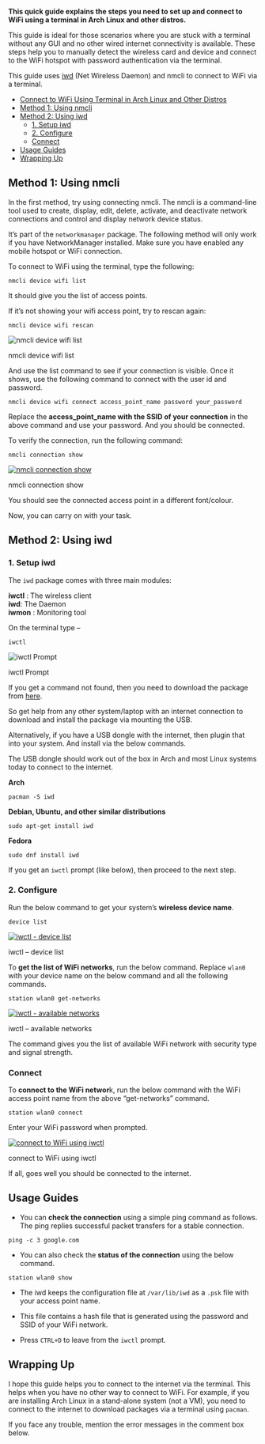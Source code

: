 **This quick guide explains the steps you need to set up and connect to WiFi using a terminal in Arch Linux and other distros.**

This guide is ideal for those scenarios where you are stuck with a terminal without any GUI and no other wired internet connectivity is available. These steps help you to manually detect the wireless card and device and connect to the WiFi hotspot with password authentication via the terminal.

This guide uses [iwd](https://wiki.archlinux.org/index.php/Iwd) (Net Wireless Daemon) and nmcli to connect to WiFi via a terminal.

-   [Connect to WiFi Using Terminal in Arch Linux and Other Distros](https://www.debugpoint.com/connect-wifi-terminal-linux/#Connect_to_WiFi_Using_Terminal_in_Arch_Linux_and_Other_Distros "Connect to WiFi Using Terminal in Arch Linux and Other Distros")
-   [Method 1: Using nmcli](https://www.debugpoint.com/connect-wifi-terminal-linux/#Method_1_Using_nmcli "Method 1: Using nmcli")
-   [Method 2: Using iwd](https://www.debugpoint.com/connect-wifi-terminal-linux/#Method_2_Using_iwd "Method 2: Using iwd")
    -   [1\. Setup iwd](https://www.debugpoint.com/connect-wifi-terminal-linux/#1_Setup_iwd "1. Setup iwd")
    -   [2\. Configure](https://www.debugpoint.com/connect-wifi-terminal-linux/#2_Configure "2. Configure")
    -   [Connect](https://www.debugpoint.com/connect-wifi-terminal-linux/#Connect "Connect")
-   [Usage Guides](https://www.debugpoint.com/connect-wifi-terminal-linux/#Usage_Guides "Usage Guides")
-   [Wrapping Up](https://www.debugpoint.com/connect-wifi-terminal-linux/#Wrapping_Up "Wrapping Up")

## Method 1: Using nmcli

In the first method, try using connecting nmcli. The nmcli is a command-line tool used to create, display, edit, delete, activate, and deactivate network connections and control and display network device status.

It’s part of the `networkmanager` package. The following method will only work if you have NetworkManager installed. Make sure you have enabled any mobile hotspot or WiFi connection.

To connect to WiFi using the terminal, type the following:

```
nmcli device wifi list
```

It should give you the list of access points.

If it’s not showing your wifi access point, try to rescan again:

```
nmcli device wifi rescan
```

![nmcli device wifi list](https://www.debugpoint.com/wp-content/uploads/2022/12/nmcli-device-wifi-list.jpg)

nmcli device wifi list

And use the list command to see if your connection is visible. Once it shows, use the following command to connect with the user id and password.

```
nmcli device wifi connect access_point_name password your_password
```

Replace the **access\_point\_name with the SSID of your connection** in the above command and use your password. And you should be connected.

To verify the connection, run the following command:

```
nmcli connection show
```

[![nmcli connection show](https://www.debugpoint.com/wp-content/uploads/2022/12/nmcli-connection-show2.jpg)](https://www.debugpoint.com/wp-content/uploads/2022/12/nmcli-connection-show2.jpg)

nmcli connection show

You should see the connected access point in a different font/colour.

Now, you can carry on with your task.

## Method 2: Using iwd

### 1\. Setup iwd

The `iwd` package comes with three main modules:

**iwctl** : The wireless client  
**iwd**: The Daemon  
**iwmon** : Monitoring tool

On the terminal type –

```
iwctl
```

![iwctl Prompt](https://www.debugpoint.com/wp-content/uploads/2020/11/iwctl-Prompt.jpg)

iwctl Prompt

If you get a command not found, then you need to download the package from [here](https://www.archlinux.org/packages/?name=iwd).

So get help from any other system/laptop with an internet connection to download and install the package via mounting the USB.

Alternatively, if you have a USB dongle with the internet, then plugin that into your system. And install via the below commands.

The USB dongle should work out of the box in Arch and most Linux systems today to connect to the internet.

**Arch**

```
pacman -S iwd
```

**Debian, Ubuntu, and other similar distributions**

```
sudo apt-get install iwd
```

**Fedora**

```
sudo dnf install iwd
```

If you get an `iwctl` prompt (like below), then proceed to the next step.

### 2\. Configure

Run the below command to get your system’s **wireless device name**.

```
device list
```

[![iwctl - device list](https://www.debugpoint.com/wp-content/uploads/2020/11/iwctl-device-list-2.jpg)](https://www.debugpoint.com/wp-content/uploads/2020/11/iwctl-device-list-2.jpg)

iwctl – device list

To **get the list of WiFi networks**, run the below command. Replace `wlan0` with your device name on the below command and all the following commands.

```
station wlan0 get-networks
```

[![iwctl - available networks](https://www.debugpoint.com/wp-content/uploads/2020/11/iwctl-available-networks.jpg)](https://www.debugpoint.com/wp-content/uploads/2020/11/iwctl-available-networks.jpg)

iwctl – available networks

The command gives you the list of available WiFi network with security type and signal strength.

### Connect

To **connect to the WiFi networ**k, run the below command with the WiFi access point name from the above “get-networks” command.

```
station wlan0 connect
```

Enter your WiFi password when prompted.

[![connect to WiFi using iwctl](https://www.debugpoint.com/wp-content/uploads/2020/11/connect-to-WiFi-using-iwctl.jpg)](https://www.debugpoint.com/wp-content/uploads/2020/11/connect-to-WiFi-using-iwctl.jpg)

connect to WiFi using iwctl

If all, goes well you should be connected to the internet.

## Usage Guides

-   You can **check the connection** using a simple ping command as follows. The ping replies successful packet transfers for a stable connection.

```
ping -c 3 google.com
```

-   You can also check the **status of the connection** using the below command.

```
station wlan0 show
```

-   The iwd keeps the configuration file at `/var/lib/iwd` as a `.psk` file with your access point name.

-   This file contains a hash file that is generated using the password and SSID of your WiFi network.

-   Press `CTRL+D` to leave from the `iwctl` prompt.

## Wrapping Up

I hope this guide helps you to connect to the internet via the terminal. This helps when you have no other way to connect to WiFi. For example, if you are installing Arch Linux in a stand-alone system (not a VM), you need to connect to the internet to download packages via a terminal using `pacman`.

If you face any trouble, mention the error messages in the comment box below.